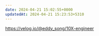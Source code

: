 ```yaml
---
date: 2024-04-21 15:02:55+0000
updatedAt: 2024-04-21 15:23:53+5310
---
```

https://velog.io/@eddy_song/10X-engineer
